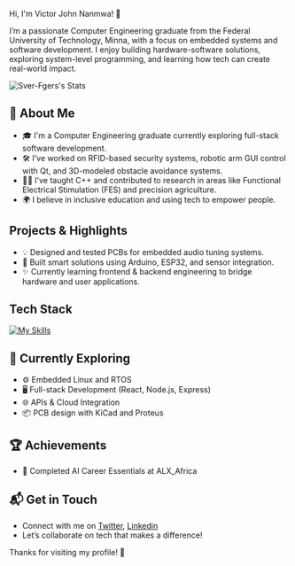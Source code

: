 Hi, I'm Victor John Nanmwa! 👋

I’m a passionate Computer Engineering graduate from the Federal University of Technology, Minna, with a focus on embedded systems and software development. I enjoy building hardware-software solutions, exploring system-level programming, and learning how tech can create real-world impact.

![Sver-Fgers's Stats](https://github-readme-stats.vercel.app/api?username=YourUsername&theme=vue-dark&show_icons=true&hide_border=true&count_private=false)

## 🚀 About Me

- 🎓 I'm a Computer Engineering graduate currently exploring full-stack software development.
- 🛠️ I’ve worked on RFID-based security systems, robotic arm GUI control with Qt, and 3D-modeled obstacle avoidance systems.
- 👨‍🏫 I’ve taught C++ and contributed to research in areas like Functional Electrical Stimulation (FES) and precision agriculture.
- 🌍 I believe in inclusive education and using tech to empower people.

## Projects & Highlights

- 💡 Designed and tested PCBs for embedded audio tuning systems.
- 🤖 Built smart solutions using Arduino, ESP32, and sensor integration.
- ✨ Currently learning frontend & backend engineering to bridge hardware and user applications.

## Tech Stack
[![My Skills](https://skillicons.dev/icons?i=html,css,cpp,py,arduino)](https://skillicons.dev)

## 🌱 Currently Exploring

- ⚙️ Embedded Linux and RTOS
- 🖥️ Full-stack Development (React, Node.js, Express)
- 🌐 APIs & Cloud Integration
- 📦 PCB design with KiCad and Proteus

## 🏆 Achievements

- 🌟 Completed AI Career Essentials at ALX_Africa

## 📬 Get in Touch

- Connect with me on [Twitter](https://twitter.com/yourusername), [Linkedin](www.linkedin.com/in/victornanmwa)
- Let’s collaborate on tech that makes a difference!

Thanks for visiting my profile! 🚀

